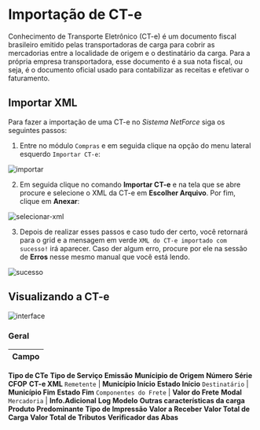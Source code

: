 # Importação de CT-e

Conhecimento de Transporte Eletrônico (CT-e) é um documento fiscal brasileiro emitido pelas transportadoras de carga para 
cobrir as mercadorias entre a localidade de origem e o destinatário da carga. Para a própria empresa transportadora, esse documento 
é a sua nota fiscal, ou seja, é o documento oficial usado para contabilizar as receitas e efetivar o faturamento.


## Importar XML

Para fazer a importação de uma CT-e no *Sistema NetForce* siga os seguintes passos:

1. Entre no módulo ```Compras``` e em seguida clique na opção do menu lateral esquerdo ```Importar CT-e```:

![importar](https://raw.githubusercontent.com/netforcews/docs-erp/master/compras/imgs/importar.png)

2. Em seguida clique no comando **Importar CT-e** e na tela que se abre procure e selecione o XML da CT-e em **Escolher Arquivo**. Por fim,
clique em **Anexar**:

![selecionar-xml](https://raw.githubusercontent.com/netforcews/docs-erp/master/compras/imgs/selecionar-xml.png)

3. Depois de realizar esses passos e caso tudo der certo, você retornará para o grid e a mensagem 
em verde ```XML do CT-e importado com sucesso!``` irá aparecer.
Caso der algum erro, procure por ele na sessão de **Erros** nesse mesmo manual que você está lendo.

![sucesso](https://raw.githubusercontent.com/netforcews/docs-erp/master/compras/imgs/sucesso.png)

## Visualizando a CT-e

![interface](https://raw.githubusercontent.com/netforcews/docs-erp/master/compras/imgs/interface.png)

### Geral

Campo |
------|
**Tipo de CTe**
**Tipo de Serviço**
**Emissão**
**Munícipio de Origem**
**Número**
**Série**
**CFOP**
**CT-e XML**
```Remetente``` |
**Município Início**
**Estado Início**
```Destinatário``` |
**Município Fim**
**Estado Fim**
```Componentes do Frete``` |
**Valor do Frete**
**Modal**
```Mercadoria``` |
**Info.Adicional**
**Log**
**Modelo**
**Outras características da carga**
**Produto Predominante**
**Tipo de Impressão**
**Valor a Receber**
**Valor Total de Carga**
**Valor Total de Tributos**
**Verificador das Abas**
